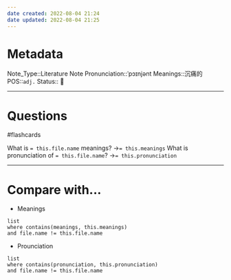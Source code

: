 ```yaml
---
date created: 2022-08-04 21:24
date updated: 2022-08-04 21:25
---
```


# Metadata

Note_Type::Literature Note
Pronunciation::ˈpɔɪnjənt
Meanings::沉痛的
POS::`adj.`
Status:: 👶

---

# Questions

#flashcards

What is `= this.file.name` meanings? ->`= this.meanings` <!--SR:!2022-08-18,1,130-->
What is pronunciation of `= this.file.name`? ->`= this.pronunciation` <!--SR:!2022-08-24,8,210-->

---

# Compare with...

- Meanings

```dataview
list
where contains(meanings, this.meanings)
and file.name != this.file.name
```

- Prounciation

```dataview
list
where contains(pronunciation, this.pronunciation)
and file.name != this.file.name
```
